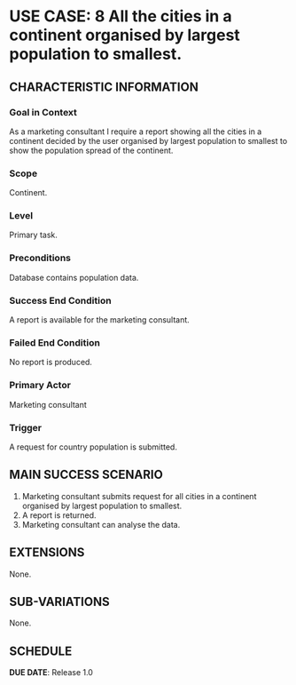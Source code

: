 # USE CASE: 8 All the cities in a continent organised by largest population to smallest.

## CHARACTERISTIC INFORMATION

### Goal in Context

As a marketing consultant I require a report showing all the cities in a continent decided by the user organised by largest population to smallest to show the population spread of the continent.

### Scope

Continent.

### Level

Primary task.

### Preconditions

Database contains population data.

### Success End Condition

A report is available for the marketing consultant.

### Failed End Condition

No report is produced.

### Primary Actor

Marketing consultant

### Trigger

A request for country population is submitted.

## MAIN SUCCESS SCENARIO

1. Marketing consultant submits request for all cities in a continent organised by largest population to smallest.
2. A report is returned.
3. Marketing consultant can analyse the data.

## EXTENSIONS

None.

## SUB-VARIATIONS

None.

## SCHEDULE

**DUE DATE**: Release 1.0
